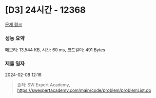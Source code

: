 # [D3] 24시간 - 12368 

[문제 링크](https://swexpertacademy.com/main/code/problem/problemDetail.do?contestProbId=AXsEBlLqedsDFARX) 

### 성능 요약

메모리: 13,544 KB, 시간: 60 ms, 코드길이: 491 Bytes

### 제출 일자

2024-02-08 12:16



> 출처: SW Expert Academy, https://swexpertacademy.com/main/code/problem/problemList.do